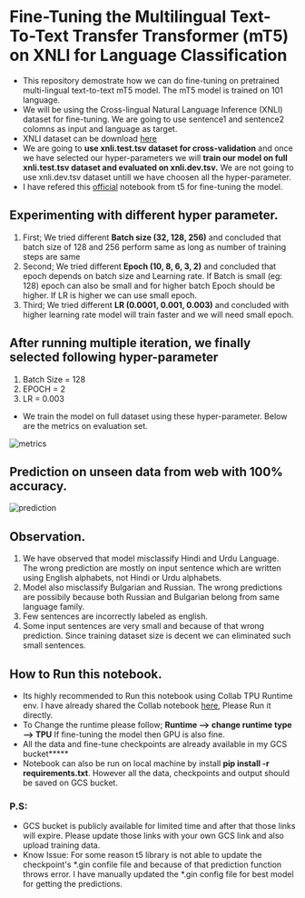 # Fine-Tuning the Multilingual Text-To-Text Transfer Transformer (mT5) on XNLI for Language Classification

* This repository demostrate how we can do fine-tuning on pretrained multi-lingual text-to-text mT5 model. The mT5 model is trained on 101 language.
* We will be using the Cross-lingual Natural Language Inference (XNLI) dataset for fine-tuning. We are going to use sentence1 and sentence2 colomns as input and language as target.
* XNLI dataset can be download [here](https://cims.nyu.edu/~sbowman/xnli/)
* We are going to **use xnli.test.tsv dataset for cross-validation** and once we have selected our hyper-parameters we will **train our model on full xnli.test.tsv dataset and evaluated on xnli.dev.tsv.** We are not going to use xnli.dev.tsv dataset untill we have choosen all the hyper-parameter.
* I have refered this [official](https://github.com/google-research/text-to-text-transfer-transformer/blob/main/notebooks/t5-trivia.ipynb) notebook from t5 for fine-tuning the model. 

## Experimenting with different hyper parameter.

1. First; We tried different **Batch size (32, 128, 256)** and concluded that batch size of 128 and 256 perform same as long as number of training steps are same
2. Second; We tried different **Epoch (10, 8, 6, 3, 2)** and concluded that epoch depends on batch size and Learning rate. If Batch is small (eg: 128) epoch can also be small and for higher batch Epoch should be higher. If LR is higher we can use small epoch.
3. Third; We tried different **LR (0.0001, 0.001, 0.003)** and concluded with higher learning rate model will train faster and we will need small epoch.

## After running multiple iteration, we finally selected following hyper-parameter

1. Batch Size = 128
2. EPOCH = 2
3. LR = 0.003

* We train the model on full dataset using these hyper-parameter. Below are the metrics on evaluation set.  

![metrics](https://user-images.githubusercontent.com/13449847/138611067-c7750017-98f2-4f37-8674-38dbef780df8.png)

## Prediction on unseen data from web with 100% accuracy.
![prediction](https://user-images.githubusercontent.com/13449847/138614500-09efd1cb-d6c2-4802-bf29-86b3365720f3.png)


## Observation.

1. We have observed that model misclassify Hindi and Urdu Language. The wrong prediction are mostly on input sentence which are written using English alphabets, not Hindi or Urdu alphabets. 
2. Model also misclassify Bulgarian and Russian. The wrong predictions are possibily because both Russian and Bulgarian belong from same language family.
3. Few sentences are incorrectly labeled as english. 
4. Some input sentences are very small and because of that wrong prediction. Since training dataset size is decent we can eliminated such small sentences.

## How to Run this notebook. 

* Its highly recommended to Run this notebook using Collab TPU Runtime env. I have already shared the Collab notebook [here](https://colab.research.google.com/drive/1cVwnFKDFOL5545b4u08Q1yS5l9-0GRsg?usp=sharing), Please Run it directly.
* To Change the runtime please follow; **Runtime --> change runtime type --> TPU** If fine-tuning the model then GPU  is also fine. 
* All the data and fine-tune checkpoints are already available in my GCS bucket**\***
* Notebook can also be run on local machine by install **pip install -r requirements.txt**. However all the data, checkpoints and output should be saved on GCS bucket.

### P.S:
* GCS bucket is publicly available for limited time and after that those links will expire. Please update those links with your own GCS link and also upload training data.
* Know Issue: For some reason t5 library is not able to update the checkpoint's *.gin confile file and because of that prediction function throws error. I have manually updated the *.gin config file for best model for getting the predictions. 
